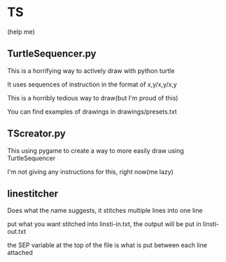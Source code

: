# TS
(help me)

## TurtleSequencer.py
This is a horrifying way to actively draw with python turtle

It uses sequences of instruction in the format of x,y/x,y/x,y

This is a horribly tedious way to draw(but I'm proud of this)

You can find examples of drawings in drawings/presets.txt

## TScreator.py
This using pygame to create a way to more easily draw using TurtleSequencer

I'm not giving any instructions for this, right now(me lazy)

## linestitcher
Does what the name suggests, it stitches multiple lines into one line

put what you want stitched into linsti-in.txt, the output will be put in linsti-out.txt

the SEP variable at the top of the file is what is put between each line attached